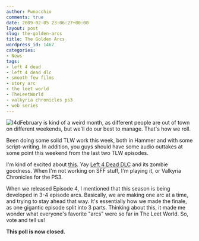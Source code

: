```yaml
---
author: Pwnocchio
comments: true
date: 2009-02-05 23:06:27+00:00
layout: post
slug: the-golden-arcs
title: The Golden Arcs
wordpress_id: 1467
categories:
- News
tags:
- left 4 dead
- left 4 dead dlc
- smooth few films
- story arc
- the leet world
- TheLeetWorld
- valkyria chronicles ps3
- web series
---
```


![l4d](http://smoothfewfilms.com/wp-content/uploads/2009/02/l4d.jpg)February is kind of a weird month, as different people are out of town on different weekends, but we'll do our best to manage. That's how we roll.

Been doing some solid TLW work this week, both in Hammer and with some script-writing. In addition, you guys should have some audio outtakes at some point this weekend from the last two TLW episodes.

I'm kind of excited about [this](http://gamersushi.com/2009/02/05/valve-announces-left-4-dead-survival-pack/). Yay [Left 4 Dead DLC](http://gamersushi.com/2009/02/05/valve-announces-left-4-dead-survival-pack/) and its zombie goodness. When I'm not working on SFF stuff, I'm playing it, or Valkyria Chronicles for the PS3.

When we released Episode 4, I mentioned that this season is being developed in 3-4 episode arcs. Basically, we are making one arc at a time, and trying to stay ahead that way. It's essentially how we made the finale, as one gigantic episode split into 3 parts. Thinking about this, it made me wonder what everyone's favorite "arcs" were so far in The Leet World. So, vote and tell us!

**This poll is now closed.**
